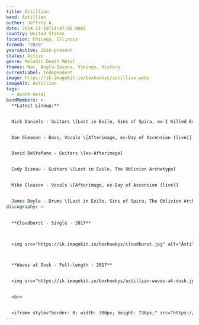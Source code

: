 ```yaml
---
title: Âstillian
band: Âstillian
author: Jeffrey A.
date: 2024-11-18T14:47:00.000Z
country: United States
location: Chicago, Illinois
formed: "2016"
yearsActive: 2016-present
status: Active
genre: Melodic Death Metal
themes: War, Anglo-Saxons, Vikings, History
currentLabel: Independent
image: https://ik.imagekit.io/boxhuwbys/astillian.webp
imageAlt: Âstillian
tags:
  - death-metal
bandMembers: >-
  **Latest Lineup:**


  Nick Daniels - Guitars \[Lost in Exile, Sins of Spira, ex-I Killed Everyone]  


  Dan Gleason - Bass, Vocals \[Afterimage, ex-Day of Ascension (live)]  


  David DeStefano - Guitars \[ex-Afterimage]  


  Cody Bizeau - Guitars \[Lost in Exile, The Oblivion Archetype]  


  Mike Gleason - Vocals \[Afterimage, ex-Day of Ascension (live)]  


  James Doyle - Drums \[Lost in Exile, Sins of Spira, The Oblivion Archetype, Society's Plague]
discography: >-
  

  **Cloudburst - Single - 2017**  



  <img src="https://ik.imagekit.io/boxhuwbys/cloudburst.jpg" alt="Âstillian Cloudburst - Single cover" style="width:300px; height:auto;">



  **Waves at Dusk - Full-length - 2017**  


  <img src="https://ik.imagekit.io/boxhuwbys/astillian-waves-at-dusk.jpg" alt="Âstillian - Waves at Dusk - Full-length cover" style="width:300px; height:auto;">


  <br> 


  <iframe style="border: 0; width: 300px; height: 736px;" src="https://bandcamp.com/EmbeddedPlayer/album=320554125/size=large/bgcol=333333/linkcol=0f91ff/transparent=true/" seamless><a href="https://astillian.bandcamp.com/album/waves-at-dusk">Waves at Dusk by Âstillian</a></iframe>
---
```

